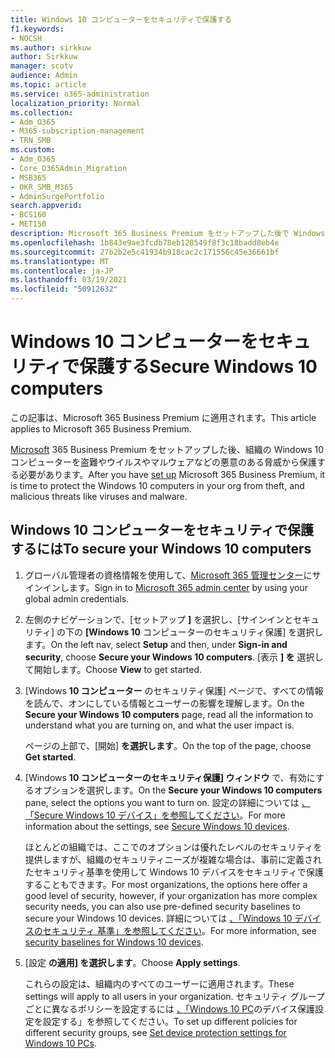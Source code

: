 ```yaml
---
title: Windows 10 コンピューターをセキュリティで保護する
f1.keywords:
- NOCSH
ms.author: sirkkuw
author: Sirkkuw
manager: scotv
audience: Admin
ms.topic: article
ms.service: o365-administration
localization_priority: Normal
ms.collection:
- Adm_O365
- M365-subscription-management
- TRN_SMB
ms.custom:
- Adm_O365
- Core_O365Admin_Migration
- MSB365
- OKR_SMB_M365
- AdminSurgePortfolio
search.appverid:
- BCS160
- MET150
description: Microsoft 365 Business Premium をセットアップした後で Windows 10 PC をセキュリティで保護する方法について説明します。
ms.openlocfilehash: 1b843e9ae3fcdb78eb128549f8f3c18badd8eb4e
ms.sourcegitcommit: 27b2b2e5c41934b918cac2c171556c45e36661bf
ms.translationtype: MT
ms.contentlocale: ja-JP
ms.lasthandoff: 03/19/2021
ms.locfileid: "50912632"
---
```

# <a name="secure-windows-10-computers"></a><span data-ttu-id="e9bda-103">Windows 10 コンピューターをセキュリティで保護する</span><span class="sxs-lookup"><span data-stu-id="e9bda-103">Secure Windows 10 computers</span></span>

<span data-ttu-id="e9bda-104">この記事は、Microsoft 365 Business Premium に適用されます。</span><span class="sxs-lookup"><span data-stu-id="e9bda-104">This article applies to Microsoft 365 Business Premium.</span></span>

<span data-ttu-id="e9bda-105">[Microsoft](set-up.md) 365 Business Premium をセットアップした後、組織の Windows 10 コンピューターを盗難やウイルスやマルウェアなどの悪意のある脅威から保護する必要があります。</span><span class="sxs-lookup"><span data-stu-id="e9bda-105">After you have [set up](set-up.md) Microsoft 365 Business Premium, it is time to protect the Windows 10 computers in your org from theft, and malicious threats like viruses and malware.</span></span>

## <a name="to-secure-your-windows-10-computers"></a><span data-ttu-id="e9bda-106">Windows 10 コンピューターをセキュリティで保護するには</span><span class="sxs-lookup"><span data-stu-id="e9bda-106">To secure your Windows 10 computers</span></span>

1. <span data-ttu-id="e9bda-107">グローバル管理者の資格情報を使用して、[Microsoft 365 管理センター](https://admin.microsoft.com)にサインインします。</span><span class="sxs-lookup"><span data-stu-id="e9bda-107">Sign in to [Microsoft 365 admin center](https://admin.microsoft.com) by using your global admin credentials.</span></span> 
2. <span data-ttu-id="e9bda-108">左側のナビゲーションで、[セットアップ **]** を選択し、[サインインとセキュリティ] の下の **[Windows 10** コンピューターのセキュリティ保護] を選択します。</span><span class="sxs-lookup"><span data-stu-id="e9bda-108">On the left nav, select **Setup** and then, under **Sign-in and security**, choose **Secure your Windows 10 computers**.</span></span> <span data-ttu-id="e9bda-109">[表示 **] を** 選択して開始します。</span><span class="sxs-lookup"><span data-stu-id="e9bda-109">Choose **View** to get started.</span></span>
3. <span data-ttu-id="e9bda-110">[Windows **10 コンピューター** のセキュリティ保護] ページで、すべての情報を読んで、オンにしている情報とユーザーの影響を理解します。</span><span class="sxs-lookup"><span data-stu-id="e9bda-110">On the **Secure your Windows 10 computers** page, read all the information to understand what you are turning on, and what the user impact is.</span></span>

    <span data-ttu-id="e9bda-111">ページの上部で、[開始] **を選択します**。</span><span class="sxs-lookup"><span data-stu-id="e9bda-111">On the top of the page, choose **Get started**.</span></span>

4. <span data-ttu-id="e9bda-112">[Windows **10 コンピューターのセキュリティ保護] ウィンドウ** で、有効にするオプションを選択します。</span><span class="sxs-lookup"><span data-stu-id="e9bda-112">On the **Secure your Windows 10 computers** pane, select the options you want to turn on.</span></span> <span data-ttu-id="e9bda-113">設定の詳細については [、「Secure Windows 10 デバイス」を参照してください](secure-windows-10-devices.md)。</span><span class="sxs-lookup"><span data-stu-id="e9bda-113">For more information about the settings, see [Secure Windows 10 devices](secure-windows-10-devices.md).</span></span> 
    
    <span data-ttu-id="e9bda-114">ほとんどの組織では、ここでのオプションは優れたレベルのセキュリティを提供しますが、組織のセキュリティニーズが複雑な場合は、事前に定義されたセキュリティ基準を使用して Windows 10 デバイスをセキュリティで保護することもできます。</span><span class="sxs-lookup"><span data-stu-id="e9bda-114">For most organizations, the options here offer a good level of security, however, if your organization has more complex security needs, you can also use pre-defined security baselines to secure  your Windows 10 devices.</span></span> <span data-ttu-id="e9bda-115">詳細については [、「Windows 10 デバイスのセキュリティ 基準」を参照してください](/mem/intune/protect/security-baselines)。</span><span class="sxs-lookup"><span data-stu-id="e9bda-115">For more information, see [security baselines for Windows 10 devices](/mem/intune/protect/security-baselines).</span></span>   

1. <span data-ttu-id="e9bda-116">[設定 **の適用] を選択します**。</span><span class="sxs-lookup"><span data-stu-id="e9bda-116">Choose **Apply settings**.</span></span>

    <span data-ttu-id="e9bda-117">これらの設定は、組織内のすべてのユーザーに適用されます。</span><span class="sxs-lookup"><span data-stu-id="e9bda-117">These settings will apply to all users in your organization.</span></span> <span data-ttu-id="e9bda-118">セキュリティ グループごとに異なるポリシーを設定するには [、「Windows 10 PC](protection-settings-for-windows-10-pcs.md)のデバイス保護設定を設定する」を参照してください。</span><span class="sxs-lookup"><span data-stu-id="e9bda-118">To set up different policies for different security groups, see [Set device protection settings for Windows 10 PCs](protection-settings-for-windows-10-pcs.md).</span></span>